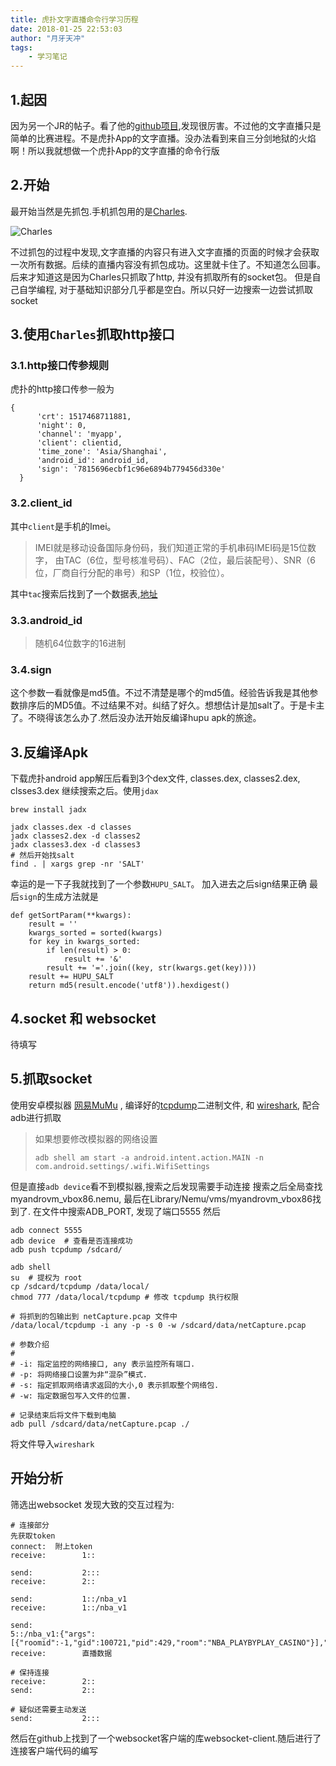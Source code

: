 ```yaml
---
title: 虎扑文字直播命令行学习历程
date: 2018-01-25 22:53:03
author: "月牙天冲"
tags:
    - 学习笔记
---
```


## 1.起因
因为另一个JR的帖子。看了他的[github项目](https://github.com/chenjiandongx/HupuLive),发现很厉害。不过他的文字直播只是简单的比赛进程。不是虎扑App的文字直播。没办法看到来自三分剑地狱的火焰啊！所以我就想做一个虎扑App的文字直播的命令行版

## 2.开始
最开始当然是先抓包.手机抓包用的是[Charles](https://www.charlesproxy.com/).

![Charles](charles.png)

不过抓包的过程中发现,文字直播的内容只有进入文字直播的页面的时候才会获取一次所有数据。后续的直播内容没有抓包成功。这里就卡住了。不知道怎么回事。
后来才知道这是因为Charles只抓取了http, 并没有抓取所有的socket包。
但是自己自学编程, 对于基础知识部分几乎都是空白。所以只好一边搜索一边尝试抓取socket

## 3.使用`Charles`抓取http接口

### 3.1.http接口传参规则
虎扑的http接口传参一般为
```
{
      'crt': 1517468711881,
      'night': 0,
      'channel': 'myapp',
      'client': clientid,
      'time_zone': 'Asia/Shanghai',
      'android_id': android_id,
      'sign': '7815696ecbf1c96e6894b779456d330e'
  }
```
### 3.2.client_id
其中`client`是手机的Imei。
> IMEI就是移动设备国际身份码，我们知道正常的手机串码IMEI码是15位数字，
    由TAC（6位，型号核准号码）、FAC（2位，最后装配号）、SNR（6位，厂商自行分配的串号）和SP（1位，校验位）。

其中`tac`搜索后找到了一个数据表,[地址](https://www.kaggle.com/sedthh/typeallocationtable/data)

### 3.3.android_id

>随机64位数字的16进制

### 3.4.sign
这个参数一看就像是md5值。不过不清楚是哪个的md5值。经验告诉我是其他参数排序后的MD5值。不过结果不对。纠结了好久。想想估计是加salt了。于是卡主了。不晓得该怎么办了.然后没办法开始反编译hupu apk的旅途。


## 3.反编译Apk

下载虎扑android app解压后看到3个dex文件, classes.dex, classes2.dex, clsses3.dex
继续搜索之后。使用`jdax`
```
brew install jadx

jadx classes.dex -d classes
jadx classes2.dex -d classes2
jadx classes3.dex -d classes3
# 然后开始找salt
find . | xargs grep -nr 'SALT'
```
幸运的是一下子我就找到了一个参数`HUPU_SALT`。
加入进去之后sign结果正确
最后`sign`的生成方法就是
```
def getSortParam(**kwargs):
    result = ''
    kwargs_sorted = sorted(kwargs)
    for key in kwargs_sorted:
        if len(result) > 0:
            result += '&'
        result += '='.join((key, str(kwargs.get(key))))
    result += HUPU_SALT
    return md5(result.encode('utf8')).hexdigest()
```


## 4.socket 和 websocket

  待填写


## 5.抓取socket
使用安卓模拟器 [网易MuMu](http://mumu.163.com/) , 编译好的[tcpdump](https://www.androidtcpdump.com/)二进制文件, 和 [wireshark](https://www.wireshark.org/), 配合adb进行抓取

> 如果想要修改模拟器的网络设置
>
>```adb shell am start -a android.intent.action.MAIN -n com.android.settings/.wifi.WifiSettings```

但是直接`adb device`看不到模拟器,搜索之后发现需要手动连接
搜索之后全局查找myandrovm_vbox86.nemu,
最后在Library/Nemu/vms/myandrovm_vbox86找到了.
在文件中搜索ADB_PORT, 发现了端口5555
然后
```shell
adb connect 5555
adb device  # 查看是否连接成功
adb push tcpdump /sdcard/

adb shell
su  # 提权为 root
cp /sdcard/tcpdump /data/local/
chmod 777 /data/local/tcpdump # 修改 tcpdump 执行权限

# 将抓到的包输出到 netCapture.pcap 文件中
/data/local/tcpdump -i any -p -s 0 -w /sdcard/data/netCapture.pcap

# 参数介绍
#
# -i: 指定监控的网络接口, any 表示监控所有端口.
# -p: 将网络接口设置为非“混杂”模式.
# -s: 指定抓取网络请求返回的大小,0 表示抓取整个网络包.
# -w: 指定数据包写入文件的位置.

# 记录结束后将文件下载到电脑
adb pull /sdcard/data/netCapture.pcap ./
```

将文件导入`wireshark`

## 开始分析
筛选出websocket
发现大致的交互过程为:
```
# 连接部分
先获取token
connect:  附上token
receive:        1::

send:           2:::
receive:        2::

send:           1::/nba_v1
receive:        1::/nba_v1

send:           
5::/nba_v1:{"args":[{"roomid":-1,"gid":100721,"pid":429,"room":"NBA_PLAYBYPLAY_CASINO"}],"name":"join"}
receive:        直播数据

# 保持连接
receive:        2::
send:           2::

# 疑似还需要主动发送
send:           2:::
```

然后在github上找到了一个websocket客户端的库websocket-client.随后进行了连接客户端代码的编写
